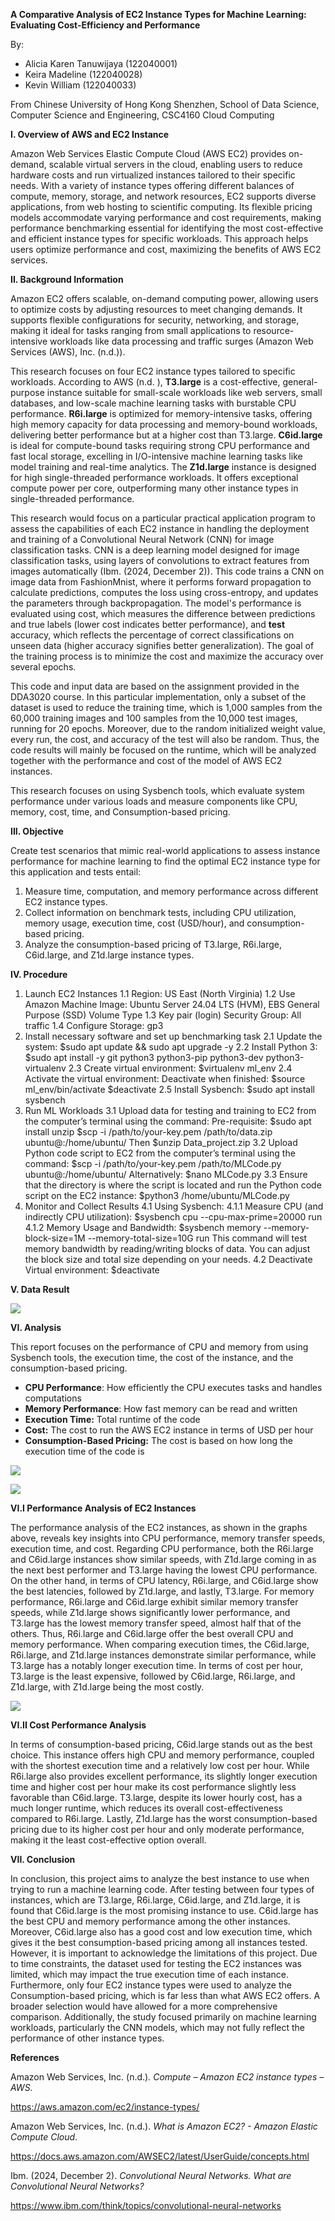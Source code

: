 **A Comparative Analysis of EC2 Instance Types for Machine Learning: Evaluating Cost-Efficiency and Performance**

By:
- Alicia Karen Tanuwijaya (122040001)
- Keira Madeline (122040028)
- Kevin William (122040033)


From Chinese University of Hong Kong Shenzhen, School of Data Science, Computer Science and Engineering, CSC4160 Cloud Computing

**I. Overview of AWS and EC2 Instance**

Amazon Web Services Elastic Compute Cloud (AWS EC2) provides on-demand, scalable virtual servers in the cloud, enabling users to reduce hardware costs and run virtualized instances tailored to their specific needs. With a variety of instance types offering different balances of compute, memory, storage, and network resources, EC2 supports diverse applications, from web hosting to scientific computing. Its flexible pricing models accommodate varying performance and cost requirements, making performance benchmarking essential for identifying the most cost-effective and efficient instance types for specific workloads. This approach helps users optimize performance and cost, maximizing the benefits of AWS EC2 services.

**II. Background Information**

Amazon EC2 offers scalable, on-demand computing power, allowing users to optimize costs by adjusting resources to meet changing demands. It supports flexible configurations for security, networking, and storage, making it ideal for tasks ranging from small applications to resource-intensive workloads like data processing and traffic surges (Amazon Web Services (AWS), Inc. (n.d.)).

This research focuses on four EC2 instance types tailored to specific workloads. According to AWS (n.d. ), **T3.large** is a cost-effective, general-purpose instance suitable for small-scale workloads like web servers, small databases, and low-scale machine learning tasks with burstable CPU performance. **R6i.large** is optimized for memory-intensive tasks, offering high memory capacity for data processing and memory-bound workloads, delivering better performance but at a higher cost than T3.large. **C6id.large** is ideal for compute-bound tasks requiring strong CPU performance and fast local storage, excelling in I/O-intensive machine learning tasks like model training and real-time analytics. The **Z1d.large** instance is designed for high single-threaded performance workloads. It offers exceptional compute power per core, outperforming many other instance types in single-threaded performance.

This research would focus on a particular practical application program to assess the capabilities of each EC2 instance in handling the deployment and training of a Convolutional Neural Network (CNN) for image classification tasks. CNN is a deep learning model designed for image classification tasks, using layers of convolutions to extract features from images automatically (Ibm. (2024, December 2)). This code trains a CNN on image data from FashionMnist, where it performs forward propagation to calculate predictions, computes the loss using cross-entropy, and updates the parameters through backpropagation. The model's performance is evaluated using cost, which measures the difference between predictions and true labels (lower cost indicates better performance), and **test** accuracy, which reflects the percentage of correct classifications on unseen data (higher accuracy signifies better generalization). The goal of the training process is to minimize the cost and maximize the accuracy over several epochs.

This code and input data are based on the assignment provided in the DDA3020 course. In this particular implementation, only a subset of the dataset is used to reduce the training time, which is 1,000 samples from the 60,000 training images and 100 samples from the 10,000 test images, running for 20 epochs. Moreover, due to the random initialized weight value, every run, the cost, and accuracy of the test will also be random. Thus, the code results will mainly be focused on the runtime, which will be analyzed together with the performance and cost of the model of AWS EC2 instances.

This research focuses on using Sysbench tools, which evaluate system performance under various loads and measure components like CPU, memory, cost, time, and Consumption-based pricing.

**III. Objective**

Create test scenarios that mimic real-world applications to assess instance performance for machine learning to find the optimal EC2 instance type for this application and tests entail:

1. Measure time, computation, and memory performance across different EC2 instance types.
2. Collect information on benchmark tests, including CPU utilization, memory usage, execution time, cost (USD/hour), and consumption-based pricing.
3. Analyze the consumption-based pricing of T3.large, R6i.large, C6id.large, and Z1d.large instance types.

**IV. Procedure**
1. Launch EC2 Instances
   1.1 Region: US East (North Virginia)
   1.2 Use Amazon Machine Image:
     Ubuntu Server 24.04 LTS (HVM), EBS General Purpose (SSD) Volume Type
   1.3 Key pair (login) Security Group: All traffic
   1.4 Configure Storage: gp3
2. Install necessary software and set up benchmarking task
   2.1 Update the system:
     $sudo apt update && sudo apt upgrade -y
   2.2 Install Python 3:
     $sudo apt install -y git python3 python3-pip python3-dev python3-virtualenv
   2.3 Create virtual environment:
     $virtualenv ml_env
   2.4 Activate the virtual environment: 		Deactivate when finished:
     $source ml_env/bin/activate 		$deactivate
   2.5 Install Sysbench:
     $sudo apt install sysbench
3. Run ML Workloads
   3.1 Upload data for testing and training to EC2 from the computer’s terminal using the command:
     Pre-requisite: $sudo apt install unzip
     $scp -i /path/to/your-key.pem /path/to/data.zip ubuntu@<public-ip-of-instance>:/home/ubuntu/
     Then $unzip Data_project.zip
   3.2 Upload Python code script to EC2 from the computer’s terminal using the command:
     $scp -i /path/to/your-key.pem /path/to/MLCode.py ubuntu@<public-ip-of-instance>:/home/ubuntu/
     Alternatively: $nano MLCode.py
   3.3 Ensure that the directory is where the script is located and run the Python code script on the EC2 instance:
     $python3 /home/ubuntu/MLCode.py
4. Monitor and Collect Results
   4.1 Using Sysbench:
     4.1.1 Measure CPU (and indirectly CPU utilization):
       $sysbench cpu --cpu-max-prime=20000 run
     4.1.2 Memory Usage and Bandwidth:
       $sysbench memory --memory-block-size=1M --memory-total-size=10G run
       This command will test memory bandwidth by reading/writing blocks of data. You can adjust the block size and total size depending on your needs.
   4.2 Deactivate Virtual environment: $deactivate

**V. Data Result**

![](results/graphs/table.png)

**VI. Analysis**

This report focuses on the performance of CPU and memory from using Sysbench tools, the execution time, the cost of the instance, and the consumption-based pricing.

- **CPU Performance**: How efficiently the CPU executes tasks and handles computations
- **Memory Performance**: How fast memory can be read and written
- **Execution Time:** Total runtime of the code
- **Cost:** The cost to run the AWS EC2 instance in terms of USD per hour
- **Consumption-Based Pricing:** The cost is based on how long the execution time of the code is

![](results/graphs/graph_1.png)

![](results/graphs/graph_2.png)

**VI.I Performance Analysis of EC2 Instances**

The performance analysis of the EC2 instances, as shown in the graphs above, reveals key insights into CPU performance, memory transfer speeds, execution time, and cost. Regarding CPU performance, both the R6i.large and C6id.large instances show similar speeds, with Z1d.large coming in as the next best performer and T3.large having the lowest CPU performance. On the other hand, in terms of CPU latency, R6i.large, and C6id.large show the best latencies, followed by Z1d.large, and lastly, T3.large. For memory performance, R6i.large and C6id.large exhibit similar memory transfer speeds, while Z1d.large shows significantly lower performance, and T3.large has the lowest memory transfer speed, almost half that of the others. Thus, R6i.large and C6id.large offer the best overall CPU and memory performance. When comparing execution times, the C6id.large, R6i.large, and Z1d.large instances demonstrate similar performance, while T3.large has a notably longer execution time. In terms of cost per hour, T3.large is the least expensive, followed by C6id.large, R6i.large, and Z1d.large, with Z1d.large being the most costly.

![](results/graphs/graph_3.png)

**VI.II Cost Performance Analysis**

In terms of consumption-based pricing, C6id.large stands out as the best choice. This instance offers high CPU and memory performance, coupled with the shortest execution time and a relatively low cost per hour. While R6i.large also provides excellent performance, its slightly longer execution time and higher cost per hour make its cost performance slightly less favorable than C6id.large. T3.large, despite its lower hourly cost, has a much longer runtime, which reduces its overall cost-effectiveness compared to R6i.large. Lastly, Z1d.large has the worst consumption-based pricing due to its higher cost per hour and only moderate performance, making it the least cost-effective option overall.

**VII. Conclusion**

In conclusion, this project aims to analyze the best instance to use when trying to run a machine learning code. After testing between four types of instances, which are T3.large, R6i.large, C6id.large, and Z1d.large, it is found that C6id.large is the most promising instance to use. C6id.large has the best CPU and memory performance among the other instances. Moreover, C6id.large also has a good cost and low execution time, which gives it the best consumption-based pricing among all instances tested. However, it is important to acknowledge the limitations of this project. Due to time constraints, the dataset used for testing the EC2 instances was limited, which may impact the true execution time of each instance. Furthermore, only four EC2 instance types were used to analyze the Consumption-based pricing, which is far less than what AWS EC2 offers. A broader selection would have allowed for a more comprehensive comparison. Additionally, the study focused primarily on machine learning workloads, particularly the CNN models, which may not fully reflect the performance of other instance types.

**References**

Amazon Web Services, Inc. (n.d.)*. Compute – Amazon EC2 instance types – AWS.*

<https://aws.amazon.com/ec2/instance-types/>

Amazon Web Services, Inc. (n.d.). *What is Amazon EC2? - Amazon Elastic Compute Cloud*.

<https://docs.aws.amazon.com/AWSEC2/latest/UserGuide/concepts.html>

Ibm. (2024, December 2). *Convolutional Neural Networks. What are Convolutional Neural Networks?*

<https://www.ibm.com/think/topics/convolutional-neural-networks>

